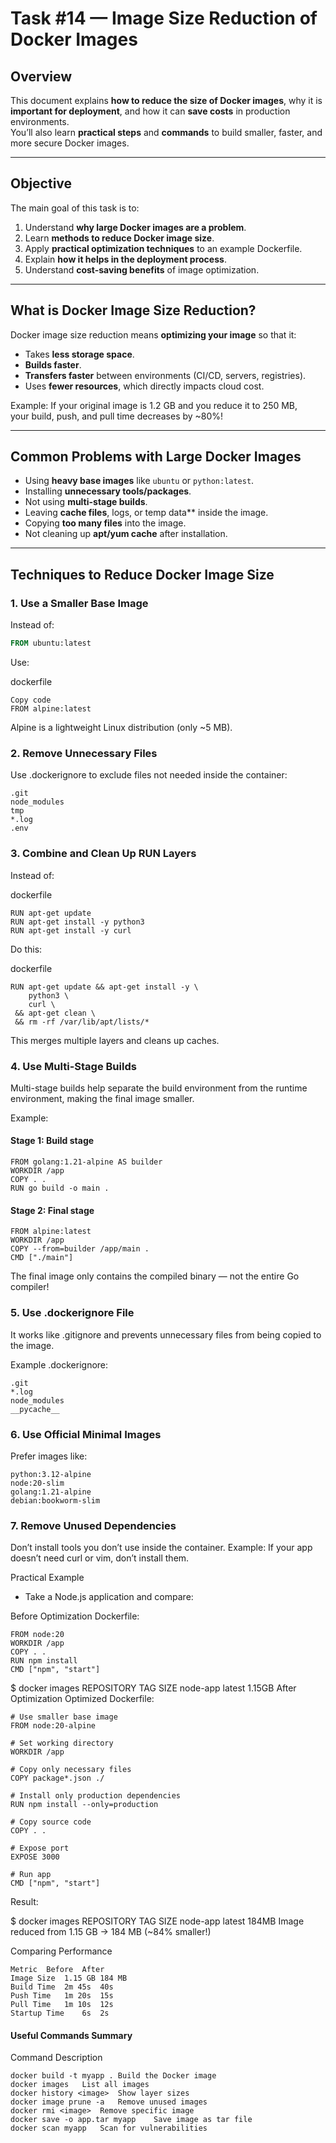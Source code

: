#  Task #14 — Image Size Reduction of Docker Images

##  Overview

This document explains **how to reduce the size of Docker images**, why it is **important for deployment**, and how it can **save costs** in production environments.  
You’ll also learn **practical steps** and **commands** to build smaller, faster, and more secure Docker images.

---

## Objective

The main goal of this task is to:

1. Understand **why large Docker images are a problem**.
2. Learn **methods to reduce Docker image size**.
3. Apply **practical optimization techniques** to an example Dockerfile.
4. Explain **how it helps in the deployment process**.
5. Understand **cost-saving benefits** of image optimization.

---

##  What is Docker Image Size Reduction?

Docker image size reduction means **optimizing your image** so that it:
- Takes **less storage space**.
- **Builds faster**.
- **Transfers faster** between environments (CI/CD, servers, registries).
- Uses **fewer resources**, which directly impacts cloud cost.

Example:
If your original image is 1.2 GB and you reduce it to 250 MB,  
your build, push, and pull time decreases by ~80%!


---

##  Common Problems with Large Docker Images

- Using **heavy base images** like `ubuntu` or `python:latest`.
- Installing **unnecessary tools/packages**.
- Not using **multi-stage builds**.
- Leaving **cache files**, logs, or temp data** inside the image.
- Copying **too many files** into the image.
- Not cleaning up **apt/yum cache** after installation.

---

##  Techniques to Reduce Docker Image Size

### 1.  Use a Smaller Base Image
Instead of:
```dockerfile
FROM ubuntu:latest
```
Use:

dockerfile
```
Copy code
FROM alpine:latest
```
Alpine is a lightweight Linux distribution (only ~5 MB).

### 2.  Remove Unnecessary Files
Use .dockerignore to exclude files not needed inside the container:

```
.git
node_modules
tmp
*.log
.env
```

### 3.  Combine and Clean Up RUN Layers
Instead of:

dockerfile
```
RUN apt-get update
RUN apt-get install -y python3
RUN apt-get install -y curl
```
Do this:

dockerfile
```
RUN apt-get update && apt-get install -y \
    python3 \
    curl \
 && apt-get clean \
 && rm -rf /var/lib/apt/lists/*
 ```
This merges multiple layers and cleans up caches.

### 4. Use Multi-Stage Builds
Multi-stage builds help separate the build environment from the runtime environment, making the final image smaller.

Example:

#### Stage 1: Build stage
```
FROM golang:1.21-alpine AS builder
WORKDIR /app
COPY . .
RUN go build -o main .
```

#### Stage 2: Final stage
```
FROM alpine:latest
WORKDIR /app
COPY --from=builder /app/main .
CMD ["./main"]
```
The final image only contains the compiled binary — not the entire Go compiler!

### 5.  Use .dockerignore File
It works like .gitignore and prevents unnecessary files from being copied to the image.

Example .dockerignore:
```
.git
*.log
node_modules
__pycache__
```


### 6.  Use Official Minimal Images

Prefer images like:
```
python:3.12-alpine
node:20-slim
golang:1.21-alpine
debian:bookworm-slim
```



### 7.  Remove Unused Dependencies
Don’t install tools you don’t use inside the container.
Example: If your app doesn’t need curl or vim, don’t install them.

 Practical Example
- Take a Node.js application and compare:

 Before Optimization
Dockerfile:
```
FROM node:20
WORKDIR /app
COPY . .
RUN npm install
CMD ["npm", "start"]
```

$ docker images
REPOSITORY      TAG       SIZE
node-app        latest    1.15GB
 After Optimization
Optimized Dockerfile:
```
# Use smaller base image
FROM node:20-alpine

# Set working directory
WORKDIR /app

# Copy only necessary files
COPY package*.json ./

# Install only production dependencies
RUN npm install --only=production

# Copy source code
COPY . .

# Expose port
EXPOSE 3000

# Run app
CMD ["npm", "start"]
```
Result:

$ docker images
REPOSITORY      TAG       SIZE
node-app        latest    184MB
 Image reduced from 1.15 GB → 184 MB (~84% smaller!)

Comparing Performance
```
Metric	Before	After
Image Size	1.15 GB	184 MB
Build Time	2m 45s	40s
Push Time	1m 20s	15s
Pull Time	1m 10s	12s
Startup Time	6s	2s
```




#### Useful Commands Summary
Command	Description
```
docker build -t myapp .	Build the Docker image
docker images	List all images
docker history <image>	Show layer sizes
docker image prune -a	Remove unused images
docker rmi <image>	Remove specific image
docker save -o app.tar myapp	Save image as tar file
docker scan myapp	Scan for vulnerabilities
```
